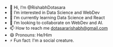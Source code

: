- 👋 Hi, I’m @RishabhDotasara
- 👀 I’m interested in Data Science and WebDev
- 🌱 I’m currently learning Data Science and React
- 💞️ I’m looking to collaborate on WebDev and AI.
- 📫 How to reach me dotasararishabh@gmail.com
- 😄 Pronouns: He/Him
- ⚡ Fun fact: I'm a social creature.

<!---
RishabhDotasara/RishabhDotasara is a ✨ special ✨ repository because its `README.md` (this file) appears on your GitHub profile.
You can click the Preview link to take a look at your changes.
--->
